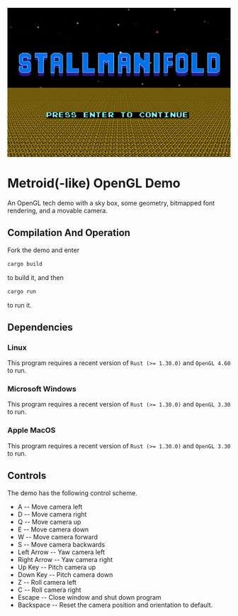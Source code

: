 ![Title Screen](readme.png)
# Metroid(-like) OpenGL Demo
An OpenGL tech demo with a sky box, some geometry, bitmapped font rendering, and a movable camera.

## Compilation And Operation
Fork the demo and enter
```bash
cargo build
```
to build it, and then
```bash
cargo run
```
to run it.

## Dependencies
### Linux
This program requires a recent version of `Rust (>= 1.30.0)` and `OpenGL 4.60` to run.
### Microsoft Windows
This program requires a recent version of `Rust (>= 1.30.0)` and `OpenGL 3.30` to run.
### Apple MacOS
This program requires a recent version of `Rust (>= 1.30.0)` and `OpenGL 3.30` to run.

## Controls
The demo has the following control scheme.
* A -- Move camera left
* D -- Move camera right
* Q -- Move camera up
* E -- Move camera down
* W -- Move camera forward
* S -- Move camera backwards
* Left Arrow -- Yaw camera left
* Right Arrow -- Yaw camera right
* Up Key -- Pitch camera up
* Down Key -- Pitch camera down
* Z -- Roll camera left
* C -- Roll camera right
* Escape -- Close window and shut down program
* Backspace -- Reset the camera position and orientation to default.